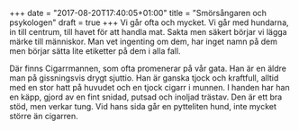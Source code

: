 +++
date = "2017-08-20T17:40:05+01:00"
title = "Smörsångaren och psykologen"
draft = true
+++
Vi går ofta och mycket. Vi går med hundarna, in till centrum, till havet för att handla mat. Sakta men säkert börjar vi lägga märke till människor. Man vet ingenting  om dem, har inget namn på dem men börjar sätta lite etiketter på dem i alla fall. 

Där finns Cigarrmannen, som ofta promenerar på vår gata. Han är en äldre man på gissningsvis drygt sjuttio. Han är ganska tjock och kraftfull, alltid med en stor hatt på huvudet och en tjock cigarr i munnen. I handen har han en käpp, gjord av en fint snidad, putsad och inoljad trästav. Den är ett bra stöd, men verkar tung. Vid hans sida går en pytteliten hund, inte mycket större än cigarren. 

